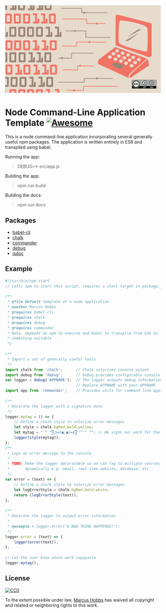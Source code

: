 <h1 align="center">
    <img src="assets/images/code.png"  alt="You keep what you code">
</h1>

# Node Command-Line Application Template [![Awesome](https://cdn.rawgit.com/sindresorhus/awesome/d7305f38d29fed78fa85652e3a63e154dd8e8829/media/badge.svg)](https://github.com/sindresorhus/awesome)

This is a node command-line application incorporating several generally useful npm packages. The application is written entirely in ES6 and transpiled using babel.

Running the app:
> DEBUG=* src/app.js

Building the app:
> npm run build

Building the docs:
> npm run docs

## Packages
- [babel-cli](https://www.npmjs.com/package/babel-cli)
- [chalk](https://www.npmjs.com/package/chalk)
- [commander](https://www.npmjs.com/package/commander)
- [debug](https://www.npmjs.com/package/debug)
- [jsdoc](https://www.npmjs.com/package/jsdoc)

## Example
```javascript
#!/usr/bin/npm start
// Calls npm to start this script; requires a start target in package.json

/**
 * @file Default template of a node application
 * @author Marcus Hobbs
 * @requires babel-cli
 * @requires chalk
 * @requires debug
 * @requires commander
 * Note, depends on npm to execute and babel to transpile from ES6 to
 * something suitable
 */

/**
 * Import a set of generally useful tools
 */
import chalk from 'chalk';      // Chalk colorizes console output
import debug from 'debug';      // Debug provides configurable console output
var logger = debug('APPNAME');  // The logger outputs debug information
                                // Replace APPNAME with your APPNAME
import app from 'commander';    // Provides utils for command line apps

/**
 * Decorate the logger with a signature move
 */
logger.mytag = () => {
    // Define a chalk style to colorize error messages
    let style = chalk.bgRed.bold.yellow;
    let mytag = " ̿ ̿\̵͇̿̿\з=(◕_◕)=ε/̵͇̿̿/'̿'̿ ̿"; // We signs our work for the masses
    logger(style(mytag));
};
/**
 * Logs an error message to the console
 *
 * TODO: Make the logger decoratable so we can log to multiple sources
 *       dynamically e.g. email, real-time website, database, etc
 */
var error = (text) => {
    // Define a chalk style to colorize error messages
    let logErrorStyle = chalk.bgRed.bold.white;
    return (logErrorStyle(text));
};

/**
 * Decorate the logger to output error information
 *
 * @example > logger.error("A BAD THING HAPPENED!");
 */
logger.error = (text) => {
    logger(error(text));
};

// Let the user know whose work copypasta
logger.mytag();
```

## License

[![CC0](https://licensebuttons.net/p/zero/1.0/88x31.png)](https://creativecommons.org/publicdomain/zero/1.0/)

To the extent possible under law, [Marcus Hobbs](https://github.com/dhobbs81) has waived all copyright and related or neighboring rights to this work.
